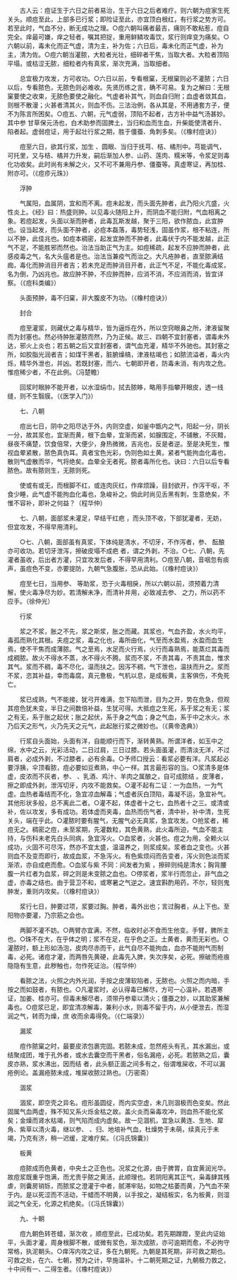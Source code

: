 <!-- { "loadSidebar": true } -->
　　古人云：痘证生于六日之前者易治，生于六日之后者难疗。则六朝为痘家生死关头。顺痘至此，上部多已行浆；即险证至此，亦宜顶白根红，有行浆之势方可。若至此时，气血不分，断无成功之理。○痘六朝叫痛者最吉，痛则不敢粘惹，痘自完全。痒最可嫌，痒之轻者，嘱其把捉，重用鲜鳞攻毒饮，浆行则痒变为痛矣。○六朝以前，毒未化而正气虚，清为主，补为佐；六日后，毒未化而正气虚，补为主，清为佐。○痘六朝当灌脓，大粒者光壮，细碎者干焦，当取大者。大粒者顶陷平塌，或枯涩无脓，细粒者内有真浆，渐次充满，当取细者。

　　总宜极力攻发，方可收功。○六日以前，专看根窠，无根窠则必不灌脓；六日以后，专看脓色，无脓色则必难收。先贤历练之言，确不可易。复为之解曰：无根窠要使之收束，无脓色要使之融化。气虚者补其气，则血自归附；血虚者敛其血，则根不散漫；火甚者清其火，则血不伤。三法治例，各从其是，不用通套方子，便不为陈言所困矣。○痘五、六朝，元气虚弱，顶陷不起者，古方补中益气汤甚妙。其中参 甘草保元汤也，白术助参而固脾土，当归和血而生血，升柴能使清者升、陷者起。虚弱痘证，用于起壮行浆之期，胜于僵蚕、角刺多矣。（《橡村痘诀》）

　　痘至六日，欲其行浆，加生 、圆眼、当归于抚芎、桔、橘剂中。芎能调气， 可托里，又与桔、橘并力升发，嗣后渐加人参、山药、莲肉、糯米等，令浆足则毒化功收矣。此时尚有未解之火，又不可不兼用丹参、僵蚕等。真虚寒证，再加桂、附亦可。（《痘疹元珠》）

　　浮肿

　　气属阳，血属阴，宜和而不离。痘未起发，而头面先肿者，此乃阳火亢盛，火性炎上。《经》曰：热盛则肿。以见毒火随阳上升，而阴血不能归附，气血相离之象。若痘起发，头面以渐而肿者，此毒瓦斯发越，聚于三阳，欲作脓血，此宜肿也。设当起发，而头面不肿者，必痘本磊落，毒势轻浅，固虽作浆，根不粘连，所以不肿，此佳兆也。如痘本稠密，起发宜肿而不肿者，此毒伏于内不能发越，此正气不足，不能胜邪而然也。治法当助正气为主。如痘稀疏，起发不应肿而肿者，此感疫毒之气，名大头瘟者是也。治法当兼疫气而治之。大凡疮肿者，直至脓满结痂，毒化而肿消目开者吉；若未充足而肿消目开者，此正气不足，不能化毒成浆，名为倒，乃凶兆也。故应肿不肿，不应肿而肿，应消不消，不应消而消，皆宜详察。（《痘科类编》）

　　头面预肿，毒不归窠，非大腹皮不为功。（《橡村痘诀》）

　　封合

　　痘至灌浆，则藏伏之毒与精华，皆为逼烁在外，所以空窍眼鼻之所，津液留聚而为封塞也。然必待肿胀灌脓而然，乃为正候。故三、四朝不宜封塞者，谓毒未外达，邪火上炎也；若五朝之后又宜封塞者，谓气血充灌，精华不外驰也。其封塞之所，如胶脂光润者吉；如煤干黑者，脏腑燥槁，津液枯竭也；如脓流溢者，毒火内烁，精华外泄也，并凶。若既封塞，而六、七朝即开者，防毒未消，有内攻之危。惟痘稀少者，不在此例。（冯楚瞻）

　　回浆时眼肿不能开者，以水湿绢巾，拭去脓眵，略用手指攀开眼皮，透一线缝，则不生翳膜。（《医学入门》）

　　七、八朝

　　痘出七日，阴中之阳尽达于外，内则空虚，如釜中甑内之气，阳起一分，阴长一分，故其浆也，宜渐而黄，根下血晕，宜渐而紧，如腺围定，不铺散，不灰黯，昼夜不痛楚，饮食倍常，大便少，身热微微，吉兆也，反是者逆。至是决死生，惟视血晕紧散，脓色真伪耳。真者宝色光彩，伪则色如土黄。紧者气能拘血化毒也，散则气虚散而华，气将绝矣。血晕全无者死。脓者毒所化也。诀曰：六日以后专看脓色。故有脓则生，无脓则死。

　　使或有或无，而根脚不红，或连肉灰红，作痒烦躁，目封欲开，作泻干呕，不食少睡，此气虚不能拘血化毒也，急峻补之。倘此时尚见舌黑有刺，生意绝矣，不惟不容补，即补之何益？（程华仲）

　　七、八朝，面部浆未灌足，早结干红疤 ，而头顶不收，下部犹灌者，无妨，但宜攻发，不得早用清利。

　　○七、八朝，面部虽有真浆，下体纯是清水，不切牙，不作泻者，参、 酝酿亦可收功。若切牙泄泻，擦破皮塌不成疤 者，谓之外剥，不治。○七、八朝，先灌者虽收，后出者方灌，只宜攻发后者，不得早用清利。○痘至八朝，音咽忽有痰声，虽痘色不变，亦要提防，九朝气急腹胀，恐从此始。（《橡村痘诀》）

　　痘至七日，当用参、 等助浆，恐于火毒相戾，所以六朝以前，须预着力清解，使火毒净尽为妙。若清解未净，而清补并用，必致减去参、 之力，所以药不应手。（徐仲光）

　　行浆

　　浆之不浆，胀之不先，浆之斯浆，胀之而藏。其浆也，气血齐盈，水火均平，毒孤而熟化其根。夫痘之浆，毒之化也，毒所由化，气至而水盈焉，水盈而血生焉，使不干焦而成薄脓。气之至焉，水足而火行焉，火行而毒熟焉，能蒸烂其毒而成稠脓。故火不得水不蒸，水不得火不腾。浆而不浆，不责其毒，不责其血，惟求其气。浆而不稠，毒不尽化，温而扶之。因泻不稠，气下泄也，温扶而升之。浆而不浆，恣其补益，幸而毒腐，真元惫极，气机以息，是成板黄，主客俱伤，不免死亡。

　　浆已成熟，气不能接，犹弓开难满，忽下陷而泄，目为之开，势在危急，但观其痘色犹未变，半日之间数倍补益，生犹可得。大抵痘之生死，系于浆之有无；浆之有无，系于胀之起伏；胀之起伏，系于身之气血；身之气血，系于中之水火。水乃后天之形气，火乃先天之元气，此起胀行浆之微妙也。（《黄帝逸典》）

　　行浆自头面始，头面有洋，自能顺行而下，渐转黄熟。所谓洋者，如玉中之绵，水中之云，光彩活动，二日过肩，三日过膝。若头面虽灌，而清淡无洋，不过肩者，必成外剥，不过膝者，必有余毒。○予师口授云：看浆必要有洋。凡浆起必要浮胰，伞顶看脓，痘必要如豆煮熟，中心一样。其言最形容的当。○浆清多是体虚，皮浓而不灰者，参、 、乳酒、鸡汁、羊肉之属酿之，自可成脓结 。皮薄者，擦之即成外剥，泄泻切牙，内攻不能救矣。○灌不起有二证：一为血热，一为气虚。血热者毒结而不化，急宜凉血解毒；气虚者灰白顶陷，毒凝不运，急宜补气。其他形状多般，总不离此二者。○灌不起，体虚者十之七，血热者十之三。或清或补，佐以攻发，多有成功。若体虚而夹毒，血热而伤气者，清中补，补中清，生死关头，端在乎此。○灌脓时要有腥气，无腥气必无真浆，急宜攻发。○抢浆者，稀痘无之。稠密之痘，未至浆期，先灌数粒，其色黄熟，此火毒所迫，气血不能主持，与伤科未老先白头同病，急宜泻火。○血浆者，火甚也。痘之为用，全赖火以成功，火固不可尽泻，然亦不宜太盛，温温养之，则浆成矣。浆者血之变也。火甚则血不及变而即行，故成血浆，不急泻火。有色紫烦闷而告变者，泻火则色淡而浆渐浓，亦自成疤而愈。○血浆与紫 不同：间发者为紫 ，擦碎则纯是清水；胸背腰腹一片红者为血浆，碎之则是未变脓之血也。○停浆者，浆半行而忽止，非气血之虚，亦毒之结也。由于营卫不和，或寒暑之气逆之。速宜斟酌用药，不尔，轻则鬼肿发，重则内攻矣。（《橡村痘诀》）

　　浆行七日，肿要过项，浆要过胸。肿者，毒外出也；言过胸者，从上下也。至阳物亦要灌，乃宗筋之会也。

　　两脚不灌不妨。○两臂亦宜满，不然，临收时必不食而生他变。手臂，脾所主也。○珠不在大，在乎体之明；浆不在足，在乎色之正。土黄者，黄而无彩也。○灌脓时，额上形如汤泡，皮肉尽赤而干，此气自尽不能拘血，血亦不能附气而制毒，必死。诸痘才灌，而两唇先黄硬，此毒先入脾，失次序矣，必死。擦破而疮痕隐隐有生意，此秽触也，勿作死证治。（程华仲）

　　看脓之法，火照之内外光润，手按之皮薄软陷者，无脓也。火照之而内暗，手按之而如鼓者，有脓也。○凡灌浆时，必认得毒已解尽，方可一心温补。若遇寒证，加姜、桂亦可。但毒未解尽者，须带丹参辈以清火；僵蚕之妙，以其助浆兼解毒也。○痘浆已足，即宜清凉解毒，兼利小水，则毒不留于内，从小便泄去，而湿润之气，转而为燥，庶 收而余毒得免。（《仁端录》）

　　漏浆

　　痘作脓窠之时，最要皮浓包裹完固。若脓未成，忽然疮头有孔，其水漏出，或结聚成团，堆于孔外者，或水去囊空而干黑者，俗名漏疮，必死。若脓熟之后，囊皮亦熟，浆水沸出，因而结 者，此头额正面之间多有之，俗谓堆屎收，不可以漏疮例论。盖漏疮脓未成，堆屎收脓过熟也。（万密斋）

　　涸浆

　　涸浆，即空壳之异名。痘形虽圆绽，而内实空虚，未几则涸极而色变矣。然此固属气血两虚，殊不知又系火烁金枯之故。盖火炎而枭毒攻冲，则血热不能化浆矣；金燥而肾水枯竭，则气陷而成内虚矣。故一见涸机，宜急以黄连、生地、犀角、紫草以清火毒，继以参、 、归、地培补气血，杜燥势于未萌，续真元于未竭，乃克有济，稍一迟缓，定难疗矣。（《冯氏锦囊》）

　　板黄

　　痘脓成而色黄者，中央土之正色也。况浆之化源，由于脾胃，自宜黄润光华。故痘浆既重乎饱满，而尤贵乎脓之黄活，此顺理也。若阴阳离其正气，枭毒肆其残虐，则囊房销铄，而脓浆之澄灌于中者，腻滞牢贴，如物之枯萎而黄，乃气血不荣于内。是以死涩而不活动，干蜡而不明黄，以手按之，凝结板实，名为板黄，则湿润之气全无，化源之机绝矣。（《冯氏锦囊》）

　　九、十朝

　　痘九朝色转苍蜡，渐次收 ，顺痘至此，已成功矣。若先期蹭蹬，至此内证始平，头面才灌，周身根脚不散，或微有浆色，渐次成脓，亦可逾期而愈，不必拘守常格，执泥朝头。○痒泻内攻之证，多在九朝死。九朝是其死期，非可救之期也。可救之处，在六、七朝，预为之计，早施温补。十二朝死期之证，九朝极力救之，十中间有一、二得生者。（《橡村痘诀》）

